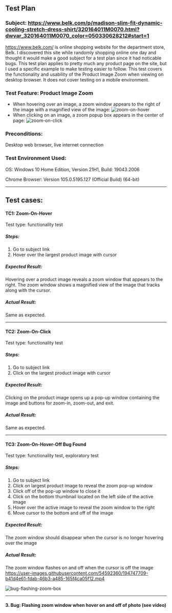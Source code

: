 ## Test Plan
### Subject: https://www.belk.com/p/madison-slim-fit-dynamic-cooling-stretch-dress-shirt/320164011M0070.html?dwvar_320164011M0070_color=050330628212#start=1

https://www.belk.com/ is online shopping website for the department store, Belk. I discovered this site while randomly shopping online one day and thought it would make a good subject for a test plan since it had noticable bugs. This test plan applies to pretty much any product page on the site, but I used a specific example to make testing easier to follow. This test covers the functionality and usability of the Product Image Zoom when viewing on desktop browser. It does not cover testing on a mobile environment. 

### Test Feature: Product Image Zoom
- When hovering over an image, a zoom window appears to the right of the image with a magnified view of the image: ![zoom-on-hover](https://user-images.githubusercontent.com/54592360/194744557-5ef71775-0304-47f2-b794-3ecacbb6eeff.gif)
- When clicking on an image, a zoom popup box appears in the center of page: ![zoom-on-click](https://user-images.githubusercontent.com/54592360/194744586-873dd11c-29b6-423e-815c-7ebb1e8aabc3.gif)

### Preconditions:
Desktop web browser, live internet connection

### Test Environment Used: 
OS: Windows 10 Home Edition, Version 21H1, Build: 19043.2006

Chrome Browser: Version 105.0.5195.127 (Official Build) (64-bit)

--- 

## Test cases:

#### TC1: Zoom-On-Hover

Test type: functionality test

##### Steps:
1. Go to subject link
2. Hover over the largest product image with cursor

##### Expected Result:
Hovering over a product image reveals a zoom window that appears to the right. The zoom window shows a magnified view of the image that tracks along with the cursor.

##### Actual Result:
Same as expected.

--- 

#### TC2: Zoom-On-Click

Test type: functionality test

##### Steps:
1. Go to subject link
2. Click on the largest product image with cursor

##### Expected Result:
Clicking on the product image opens up a pop-up window containing the image and buttons for zoom-in, zoom-out, and exit. 

##### Actual Result:
Same as expected.

--- 

#### TC3: Zoom-On-Hover-Off **Bug Found**

Test type: functionality test, exploratory test

##### Steps:
1. Go to subject link
2. Click on largest product image to reveal the zoom pop-up window
3. Click off of the pop-up window to close it
4. Click on the bottom thumbnail located on the left side of the active image
5. Hover over the active image to reveal the zoom window to the right
6. Move cursor to the bottom and off of the image

##### Expected Result:
The zoom window should disappear when the cursor is no longer hovering over the image


##### Actual Result:
The zoom window flashes on and off when the cursor is off the image
https://user-images.githubusercontent.com/54592360/194747709-b41d4e61-fdab-46b3-a485-165f4ca05f12.mp4


![bug-flashing-zoom-box](https://user-images.githubusercontent.com/54592360/194718354-3367b707-b2a7-4e53-af91-06727e6a2247.gif)

--- 

#### 3. Bug: Flashing zoom window when hover on and off of photo (see video)



